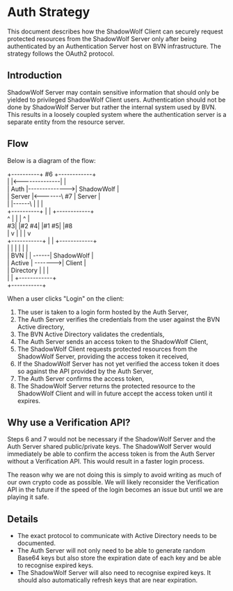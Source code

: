 Auth Strategy
=============

This document describes how the ShadowWolf Client can securely request protected resources from the ShadowWolf Server only after being authenticated by an Authentication Server host on BVN infrastructure. The strategy follows the OAuth2 protocol.

Introduction
------------

ShadowWolf Server may contain sensitive information that should only be yielded to privileged ShadowWolf Client users. Authentication should not be done by ShadowWolf Server but rather the internal system used by BVN. This results in a loosely coupled system where the authentication server is a separate entity from the resource server.

Flow
----

Below is a diagram of the flow:

   +----------+           #6  +------------+     
   |          |<--------------|            |     
   |   Auth   |-------------->| ShadowWolf |     
   |  Server  |<-------\  #7  |   Server   |     
   |          |------\ |      |            |     
   +----------+      | |      +------------+     
       ^  |          | |           ^  |          
     #3|  |#2      #4| |#1       #5|  |#8        
       |  v          | |           |  v          
   +-----------+     | |      +------------+     
   |           |     | |      |            |     
   |   BVN     |     | \------| ShadowWolf |     
   |  Active   |     \------->|   Client   |     
   | Directory |              |            |     
   |           |              +------------+     
   +-----------+                                 

When a user clicks "Login" on the client:

1. The user is taken to a login form hosted by the Auth Server,
2. The Auth Server verifies the credentials from the user against the BVN Active directory,
3. The BVN Active Directory validates the credentials,
4. The Auth Server sends an access token to the ShadowWolf Client,
5. The ShadowWolf Client requests protected resources from the ShadowWolf Server, providing the access token it received,
6. If the ShadowWolf Server has not yet verified the access token it does so against the API provided by the Auth Server,
7. The Auth Server confirms the access token,
8. The ShadowWolf Server returns the protected resource to the ShadowWolf Client and will in future accept the access token until it expires.

Why use a Verification API?
---------------------------

Steps 6 and 7 would not be necessary if the ShadowWolf Server and the Auth Server shared public/private keys. The ShadowWolf Server would immediately be able to confirm the access token is from the Auth Server without a Verification API. This would result in a faster login process.

The reason why we are not doing this is simply to avoid writing as much of our own crypto code as possible. We will likely reconsider the Verification API in the future if the speed of the login becomes an issue but until we are playing it safe.

Details
-------

* The exact protocol to communicate with Active Directory needs to be documented.
* The Auth Server will not only need to be able to generate random Base64 keys but also store the expiration date of each key and be able to recognise expired keys.
* The ShadowWolf Server will also need to recognise expired keys. It should also automatically refresh keys that are near expiration.
